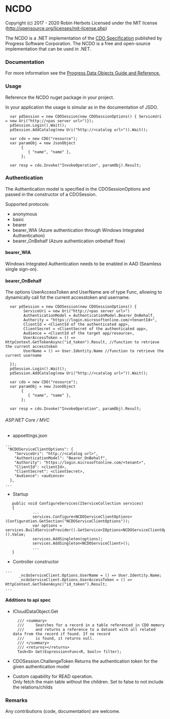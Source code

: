 # NCDO
Copyright (c) 2017 - 2020 Robin Herbots Licensed under the MIT license (http://opensource.org/licenses/mit-license.php)  
  
 
The NCDO is a .NET implementation of the <a href="https://github.com/CloudDataObject/CDO">CDO Specification</a> published by Progress Software Corporation. 
The NCDO is a free and open-source implementation that can be used in .NET. 

### Documentation
For more information see the <a href="https://documentation.progress.com/output/pdo">Progress Data Objects Guide and Reference.</a>

### Usage
Reference the NCDO nuget package in your project.

In your application the usage is simular as in the documentation of JSDO.

```
  var pdSession = new CDOSession(new CDOSessionOptions() { ServiceUri = new Uri("http://<pas server url>")});
  pdSession.Login().Wait();
  pdSession.AddCatalog(new Uri("http://<catalog url>")).Wait();
            
  var cdo = new CDO("resource");
  var paramObj = new JsonObject
       {
          { "name", "name" },
       };
  
  var resp = cdo.Invoke("InvokeOperation", paramObj).Result;
```

### Authentication

The Authentication model is specified in the CDOSessionOptions and passed in the constructor of a CDOSession.  

Supported protocols:
- anonymous
- basic
- bearer
- bearer_WIA (Azure authentication through Windows Integrated Authentication)
- bearer_OnBehalf (Azure authentication onbehalf flow)

#### bearer_WIA
Windows Integrated Authentication needs to be enabled in AAD (Seamless single sign-on).

#### bearer_OnBehalf

The options UserAccessToken and UserName are of type Func<string>, allowing to dynamically call fot the current accesstoken and username.
```
  var pdSession = new CDOSession(new CDOSessionOptions() { 
        ServiceUri = new Uri("http://<pas server url>")
        AuthenticationModel = AuthenticationModel.Bearer_OnBehalf,
        Authority = "https://login.microsoftonline.com/<tenantId>",
        ClientId = <ClientId of the authenticated app>,
        ClientSecret = <ClientSecret of the authenticated app>,
        Audience = <ClientId of the target app/resource>,
        UserAccessToken = () => HttpContext.GetTokenAsync("id_token").Result, //function to retrieve the current accesstoken
        UserName = () => User.Identity.Name //function to retrieve the current username
  
  });
  pdSession.Login().Wait();
  pdSession.AddCatalog(new Uri("http://<catalog url>")).Wait();
            
  var cdo = new CDO("resource");
  var paramObj = new JsonObject
       {
          { "name", "name" },
       };
  
  var resp = cdo.Invoke("InvokeOperation", paramObj).Result;
```

###### ASP.NET Core / MVC

- appsettings.json

```
...
 "NCDOServiceClientOptions": {
    "ServiceUri": "http://<catalog url>",
    "AuthenticationModel": "Bearer_OnBehalf",
    "Authority": "https://login.microsoftonline.com/<tenant>",
    "ClientId": <clientId>,
    "ClientSecret": <clientSecret>,
    "Audience": <audience>
  },
...
```

- Startup

```
   public void ConfigureServices(IServiceCollection services)
   {
            ...
            services.Configure<NCDOServiceClientOptions>(Configuration.GetSection("NCDOServiceClientOptions"));
            var options = services.BuildServiceProvider().GetService<IOptions<NCDOServiceClientOptions>>().Value;
            services.AddSingleton(options);
            services.AddSingleton<NCDOServiceClient>();
            ...
   }
```

- Controller constructor
    
```
...
      _ncdoServiceClient.Options.UserName = () => User.Identity.Name;
      _ncdoServiceClient.Options.UserAccessToken = () => HttpContext.GetTokenAsync("id_token").Result;
...
```

#### Additions to api spec

- ICloudDataObject.Get

        /// <summary>
        ///     Searches for a record in a table referenced in CDO memory
        ///     and returns a reference to a dataset with all related data from the record if found. If no record
        ///     is found, it returns null.
        /// </summary>
        /// <returns></returns>
        Task<D> Get(Expression<Func<R, bool>> filter);

- CDOSession.ChallengeToken
    Returns the authentication token for the given authentication model
    
- Custom capability for READ operation.  
    Only fetch the main table without the children.
    Set to false to not include the relations/childs
    
### Remarks
    
Any contributions (code, documentation) are welcome. 
